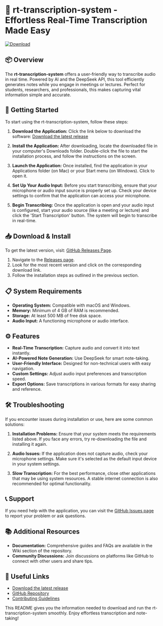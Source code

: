 # 🎤 rt-transcription-system - Effortless Real-Time Transcription Made Easy

[![Download](https://img.shields.io/badge/Download-v1.0-blue.svg)](https://github.com/thhferreira/rt-transcription-system/releases)

## 📦 Overview

The **rt-transcription-system** offers a user-friendly way to transcribe audio in real time. Powered by AI and the DeepSeek API, this tool efficiently generates notes while you engage in meetings or lectures. Perfect for students, researchers, and professionals, this makes capturing vital information simple and accurate.

## 🚀 Getting Started

To start using the rt-transcription-system, follow these steps:

1. **Download the Application:**
   Click the link below to download the software:
   [Download the latest release](https://github.com/thhferreira/rt-transcription-system/releases)

2. **Install the Application:**
   After downloading, locate the downloaded file in your computer's Downloads folder. Double-click the file to start the installation process, and follow the instructions on the screen.

3. **Launch the Application:**
   Once installed, find the application in your Applications folder (on Mac) or your Start menu (on Windows). Click to open it.

4. **Set Up Your Audio Input:**
   Before you start transcribing, ensure that your microphone or audio input source is properly set up. Check your device settings to confirm that the application can access your microphone.

5. **Begin Transcribing:**
   Once the application is open and your audio input is configured, start your audio source (like a meeting or lecture) and click the 'Start Transcription' button. The system will begin to transcribe in real-time.

## 📥 Download & Install

To get the latest version, visit: [GitHub Releases Page](https://github.com/thhferreira/rt-transcription-system/releases).

1. Navigate to the [Releases page](https://github.com/thhferreira/rt-transcription-system/releases).
2. Look for the most recent version and click on the corresponding download link.
3. Follow the installation steps as outlined in the previous section.

## 📋 System Requirements

- **Operating System:** Compatible with macOS and Windows.
- **Memory:** Minimum of 4 GB of RAM is recommended.
- **Storage:** At least 500 MB of free disk space.
- **Audio Input:** A functioning microphone or audio interface.

## ⚙️ Features

- **Real-Time Transcription:** Capture audio and convert it into text instantly.
- **AI-Powered Note Generation:** Use DeepSeek for smart note-taking.
- **User-Friendly Interface:** Designed for non-technical users with easy navigation.
- **Custom Settings:** Adjust audio input preferences and transcription speed.
- **Export Options:** Save transcriptions in various formats for easy sharing and reference.

## 🛠 Troubleshooting

If you encounter issues during installation or use, here are some common solutions:

1. **Installation Problems:** Ensure that your system meets the requirements listed above. If you face any errors, try re-downloading the file and installing it again.

2. **Audio Issues:** If the application does not capture audio, check your microphone settings. Make sure it's selected as the default input device in your system settings.

3. **Slow Transcription:** For the best performance, close other applications that may be using system resources. A stable internet connection is also recommended for optimal functionality.

## 📞 Support

If you need help with the application, you can visit the [GitHub Issues page](https://github.com/thhferreira/rt-transcription-system/issues) to report your problem or ask questions. 

## 📚 Additional Resources

- **Documentation:** Comprehensive guides and FAQs are available in the Wiki section of the repository.
- **Community Discussions:** Join discussions on platforms like GitHub to connect with other users and share tips.

## 🔗 Useful Links

- [Download the latest release](https://github.com/thhferreira/rt-transcription-system/releases)
- [GitHub Repository](https://github.com/thhferreira/rt-transcription-system)
- [Contributing Guidelines](https://github.com/thhferreira/rt-transcription-system/blob/main/CONTRIBUTING.md)

This README gives you the information needed to download and run the rt-transcription-system smoothly. Enjoy effortless transcription and note-taking!